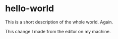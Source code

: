 # hello-world
This is a short description of the whole world. Again.

This change I made from the editor on my machine.